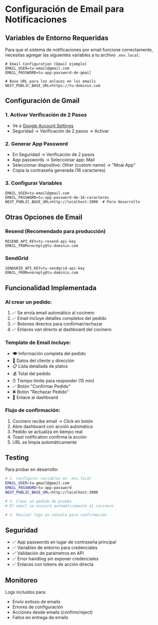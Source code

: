 # Configuración de Email para Notificaciones

## Variables de Entorno Requeridas

Para que el sistema de notificaciones por email funcione correctamente, necesitas agregar las siguientes variables a tu archivo `.env.local`:

```env
# Email Configuration (Gmail ejemplo)
EMAIL_USER=tu-email@gmail.com
EMAIL_PASSWORD=tu-app-password-de-gmail

# Base URL para los enlaces en los emails
NEXT_PUBLIC_BASE_URL=https://tu-dominio.com
```

## Configuración de Gmail

### 1. Activar Verificación de 2 Pasos
- Ve a [Google Account Settings](https://myaccount.google.com/)
- Seguridad → Verificación de 2 pasos → Activar

### 2. Generar App Password
- En Seguridad → Verificación de 2 pasos
- App passwords → Seleccionar app: Mail
- Seleccionar dispositivo: Other (custom name) → "Moai App"
- Copia la contraseña generada (16 caracteres)

### 3. Configurar Variables
```env
EMAIL_USER=tu-email@gmail.com
EMAIL_PASSWORD=tu-app-password-de-16-caracteres
NEXT_PUBLIC_BASE_URL=http://localhost:3000  # Para desarrollo
```

## Otras Opciones de Email

### Resend (Recomendado para producción)
```env
RESEND_API_KEY=tu-resend-api-key
EMAIL_FROM=noreply@tu-dominio.com
```

### SendGrid
```env
SENDGRID_API_KEY=tu-sendgrid-api-key
EMAIL_FROM=noreply@tu-dominio.com
```

## Funcionalidad Implementada

### Al crear un pedido:
1. ✅ Se envía email automático al cocinero
2. ✅ Email incluye detalles completos del pedido
3. ✅ Botones directos para confirmar/rechazar
4. ✅ Enlaces van directo al dashboard del cocinero

### Template de Email incluye:
- 🍽️ Información completa del pedido
- 👥 Datos del cliente y dirección
- 📋 Lista detallada de platos
- 💰 Total del pedido
- ⏰ Tiempo límite para responder (15 min)
- ✅ Botón "Confirmar Pedido"
- ❌ Botón "Rechazar Pedido"
- 🔗 Enlace al dashboard

### Flujo de confirmación:
1. Cocinero recibe email → Click en botón
2. Abre dashboard con acción automática
3. Pedido se actualiza en tiempo real
4. Toast notification confirma la acción
5. URL se limpia automáticamente

## Testing

Para probar en desarrollo:
```bash
# 1. Configurar variables en .env.local
EMAIL_USER=tu-gmail@gmail.com
EMAIL_PASSWORD=tu-app-password
NEXT_PUBLIC_BASE_URL=http://localhost:3000

# 2. Crear un pedido de prueba
# El email se enviará automáticamente al cocinero

# 3. Revisar logs en consola para confirmación
```

## Seguridad

- ✅ App passwords en lugar de contraseña principal
- ✅ Variables de entorno para credenciales
- ✅ Validación de parámetros en API
- ✅ Error handling sin exponer credenciales
- ✅ Enlaces con tokens de acción directa

## Monitoreo

Logs incluidos para:
- Envío exitoso de emails
- Errores de configuración
- Acciones desde emails (confirm/reject)
- Fallos en entrega de emails